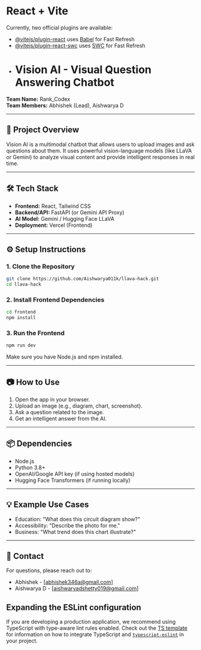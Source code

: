 # React + Vite
Currently, two official plugins are available:

- [@vitejs/plugin-react](https://github.com/vitejs/vite-plugin-react/blob/main/packages/plugin-react) uses [Babel](https://babeljs.io/) for Fast Refresh
- [@vitejs/plugin-react-swc](https://github.com/vitejs/vite-plugin-react/blob/main/packages/plugin-react-swc) uses [SWC](https://swc.rs/) for Fast Refresh
- # Vision AI - Visual Question Answering Chatbot

**Team Name:** Rank_Codex  
**Team Members:** Abhishek (Lead), Aishwarya D

---

## 🚀 Project Overview

Vision AI is a multimodal chatbot that allows users to upload images and ask questions about them. It uses powerful vision-language models (like LLaVA or Gemini) to analyze visual content and provide intelligent responses in real time.

---

## 🛠️ Tech Stack

- **Frontend:** React, Tailwind CSS
- **Backend/API:** FastAPI (or Gemini API Proxy)
- **AI Model:** Gemini / Hugging Face LLaVA
- **Deployment:** Vercel (Frontend)

---

## ⚙️ Setup Instructions

### 1. Clone the Repository
```bash
git clone https://github.com/Aishwarya011k/llava-hack.git
cd llava-hack
```

### 2. Install Frontend Dependencies
```bash
cd frontend
npm install
```

### 3. Run the Frontend
```bash
npm run dev
```

Make sure you have Node.js and npm installed.

---



## 📷 How to Use

1. Open the app in your browser.
2. Upload an image (e.g., diagram, chart, screenshot).
3. Ask a question related to the image.
4. Get an intelligent answer from the AI.

---

## 📦 Dependencies

- Node.js
- Python 3.8+
- OpenAI/Google API key (if using hosted models)
- Hugging Face Transformers (if running locally)

---

## 💡 Example Use Cases

- Education: "What does this circuit diagram show?"
- Accessibility: "Describe the photo for me."
- Business: "What trend does this chart illustrate?"

---

## 📩 Contact

For questions, please reach out to:
- Abhishek - [abhishek346a@gmail.com]
- Aishwarya D - [aishwaryadshetty019@gmail.com]


## Expanding the ESLint configuration

If you are developing a production application, we recommend using TypeScript with type-aware lint rules enabled. Check out the [TS template](https://github.com/vitejs/vite/tree/main/packages/create-vite/template-react-ts) for information on how to integrate TypeScript and [`typescript-eslint`](https://typescript-eslint.io) in your project.
